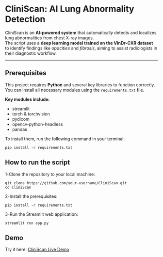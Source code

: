 # CliniScan: AI Lung Abnormality Detection

CliniScan is an **AI-powered system** that automatically detects and localizes lung abnormalities from chest X-ray images.  
The script uses a **deep learning model trained on the VinDr-CXR dataset** to identify findings like *opacities* and *fibrosis*, aiming to assist radiologists in their diagnostic workflow.

---

##  Prerequisites

This project requires **Python** and several key libraries to function correctly.  
You can install all necessary modules using the `requirements.txt` file.

**Key modules include:**
- streamlit  
- torch & torchvision  
- pydicom  
- opencv-python-headless  
- pandas  

To install them, run the following command in your terminal:
```
pip install -r requirements.txt 
```
## How to run the script

1-Clone the repository to your local machine:
```
git clone https://github.com/your-username/CliniScan.git
cd CliniScan
```

2-Install the prerequisites:
```
pip install -r requirements.txt
```

3-Run the Streamlit web application:
```
streamlit run app.py
```

## Demo

Try it here: [CliniScan Live Demo](https://kvekvdmryl6fg9wgsb42fg.streamlit.app/)

